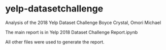 # yelp-datasetchallenge
Analysis of the 2018 Yelp Dataset Challenge
Boyce Crystal, Omori Michael

The main report is in Yelp 2018 Dataset Challenge Report.ipynb

All other files were used to generate the report.
